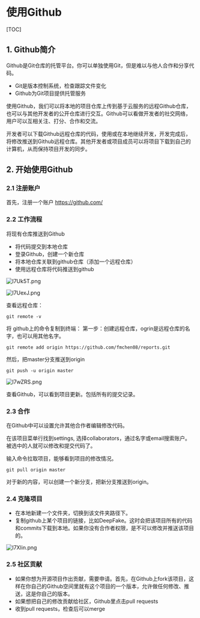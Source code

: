 # 使用Github
[TOC]
## 1. Github简介
Github是Git仓库的托管平台。你可以单独使用Git，但是难以与他人合作和分享代码。

* Git是版本控制系统，检查跟踪文件变化
* Github为Git项目提供托管服务

使用Github，我们可以将本地的项目仓库上传到基于云服务的远程Github仓库，也可以与其他开发者的公开仓库进行交互。Github可以看做开发者的社交网络，用户可以互相关注、打分、合作和交流。

开发者可以下载Github远程仓库的代码，使用或在本地继续开发，开发完成后，将修改推送到Github远程仓库。其他开发者或项目成员可以将项目下载到自己的计算机，从而保持项目开发的同步。

## 2. 开始使用Github
### 2.1 注册账户
首先，注册一个账户 https://github.com/

### 2.2 工作流程
将现有仓库推送到Github
  
* 将代码提交到本地仓库
* 登录Github，创建一个新仓库
* 将本地仓库关联到github仓库（添加一个远程仓库）
* 使用远程仓库将代码推送到github

![l7Uk5T.png](https://s2.ax1x.com/2020/01/13/l7Uk5T.png)

![l7UexJ.png](https://s2.ax1x.com/2020/01/13/l7UexJ.png)

查看远程仓库：

    git remote -v

将 github上的命令复制到终端：
第一步：创建远程仓库，ogrin是远程仓库的名字，也可以用其他名字。

    git remote add origin https://github.com/fmchen08/reports.git

然后，把master分支推送到origin

    git push -u origin master

![l7wZRS.png](https://s2.ax1x.com/2020/01/13/l7wZRS.png)

查看Github，可以看到项目更新。包括所有的提交记录。

### 2.3 合作
在Github中可以设置允许其他合作者编辑修改代码。

在该项目菜单行找到settings, 选择collaborators，通过名字或email搜索账户。被选中的人就可以修改和提交代码了。

输入命令拉取项目，能够看到项目的修改情况。

    git pull origin master

对于新的内容，可以创建一个新分支，把新分支推送到origin。

### 2.4 克隆项目
* 在本地新建一个文件夹，切换到该文件夹路径下。
* 复制github上某个项目的链接，比如DeepFake。这时会把该项目所有的代码和commits下载到本地。如果你没有合作者权限，是不可以修改并推送该项目的。

![l7Xlin.png](https://s2.ax1x.com/2020/01/13/l7Xlin.png) 

### 2.5 社区贡献
* 如果你想为开源项目作出贡献，需要申请。首先，在Github上fork该项目，这样在你自己的Github空间里就有这个项目的一个版本，允许做任何修改、推送，这是你自己的版本。
* 如果想把自己的修改贡献给社区，Github里点击pull requests
* 收到pull requests，检查后可以merge



